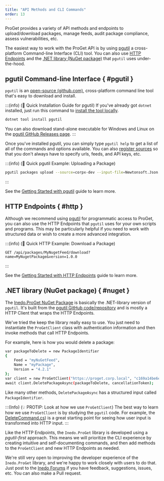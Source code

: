 ```yaml
---
title: "API Methods and CLI Commands"
order: 13
---
```


ProGet provides a variety of API methods and endpoints to upload/download packages, manage feeds, audit package compliance, assess vulnerabilities, etc.

The easiest way to work with the ProGet API is by using [pgutil](#pgutil) a cross-platform Command-line Interface (CLI) tool. You can also use [HTTP Endpoints](#http) and the [.NET library (NuGet package)](#dotnet) that `pgutil` uses under-the-hood.

## pgutil Command-line Interface { #pgutil }

`pgutil` is an [open-source (github.com)](https://github.com/inedo/pgutil), cross-platform command line tool that's easy to download and install.


:::(info) (🚀 Quick Installation Guide for pgutil)
If you've already got `dotnet` installed, just run this command to [install the tool locally](https://docs.microsoft.com/en-us/dotnet/core/tools/global-tools).

```bash
dotnet tool install pgutil
```
You can also download stand-alone executable for Windows and Linux on the [pgutil GitHub Releases page](https://github.com/Inedo/pgutil/releases).
:::

Once you've installed pgutil, you can simply type `pgutil help` to get a list of all of the commands and options available. You can also [register sources](/docs/proget/api/pgutil#sources) so that you don't always have to specify urls, feeds, and API keys, etc.

:::(info) (🚀 Quick pgutil Example: Uploading a Package)

```bash
pgutil packages upload --source=corpx-dev --input-file=Newtonsoft.Json.13.0.3.nupkg
```
:::

See the [Getting Started with pgutil](/docs/proget/api/pgutil) guide to learn more.

## HTTP Endpoints { #http }

Although we recommend using [pgutil](/docs/proget/api/pgutil) for programmatic access to ProGet, you can also use the HTTP Endpoints that `pgutil` uses for your own scripts and programs. This may be particularly helpful if you need to work with structured data or wish to create a more advanced integration.

:::(info) (🚀 Quick HTTP Example: Download a Package)

```plaintext
GET /api/packages/MyNugetFeed/download?name=MyNugetPackage&version=1.0.0
```

:::

 See the [Getting Started with HTTP Endpoints](/docs/proget/api/http-requests) guide to learn more.

## .NET library (NuGet package) { #nuget }

The [Inedo.ProGet NuGet Package](https://www.nuget.org/packages/Inedo.ProGet) is basically the .NET-library version of `pgutil`. It's built from the [pgutil GitHub code/repository](https://github.com/Inedo/pgutil/tree/thousand/Inedo.ProGet) and is mostly a HTTP Client that wraps the HTTP Endpoints.

We've tried the keep the library really easy to use. You just need to instantiate the `ProGetClient` class with authentication information and then invoke methods that call HTTP Endpoints. 

For example, here is how you would delete a package:

```bash
var packageToDelete = new PackageIdentifier                                                            
{                                                                                                      
    Feed = "myNuGetFeed",                                                                              
    Name = "myPackage",                                                                                
    Version = "4.2.1"                                                                                  
};                                                                                                     
var client = new ProGetClient("https://proget.corp.local", "c169a14be6e0c36f2f195fe9d3de9b77af5f8dd5");
await client.DeletePackageAsync(packageToDelete, cancellationToken);                                   
```

Like many other methods, `DeletePackageAsync` has a structured input called `PackageIdentifier`. 

:::(Info) (💡 PROTIP: Look at how we use `ProGetClient`)
The best way to learn how we use `ProGetClient` is by studying the `pgutil` code.  For example, the [DeleteCommand.cs](https://github.com/Inedo/pgutil/blob/thousand/pgutil/Packages/DeleteCommand.cs)) is a great starting point for seeing how user input is transformed into HTTP input.
:::

Like the HTTP Endpoints, the `Inedo.ProGet` library is developed using a *pgutil-first* approach. This means we will prioritize the CLI experience by creating intuitive and self-documenting commands, and then add methods to the `ProGetClient` and new HTTP Endpoints as needed.

We're still very open to improving the developer experience of the `Inedo.ProGet` library, and we're happy to work closely with users to do that. Just post to the [Inedo Forums](https://forums.inedo.com/) if you have feedback, suggestions, issues, etc. You can also make a Pull request.